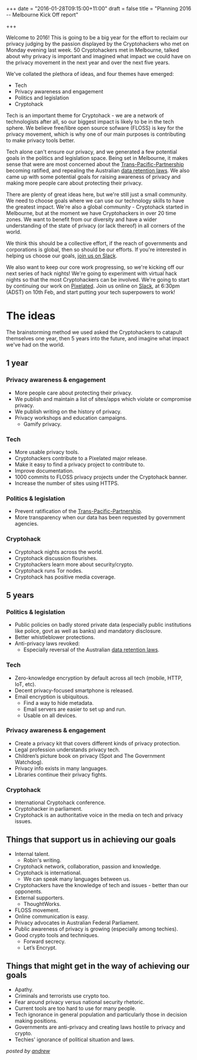 +++
date = "2016-01-28T09:15:00+11:00"
draft = false
title = "Planning 2016 -- Melbourne Kick Off report"

+++

Welcome to 2016! This is going to be a big year for the effort to reclaim our privacy judging by the passion displayed by the Cryptohackers who met on Monday evening last week. 50 Cryptohackers met in Melbourne, talked about why privacy is important and imagined what impact we could have on the privacy movement in the next year and over the next five years.

We've collated the plethora of ideas, and four themes have emerged:

- Tech
- Privacy awareness and engagement
- Politics and legislation
- Cryptohack

Tech is an important theme for Cryptohack - we are a network of technologists after all, so our biggest impact is likely to be in the tech sphere. We believe free/libre open source sofware (FLOSS) is key for the privacy movement, which is why one of our main purposes is contributing to make privacy tools better.

Tech alone can't ensure our privacy, and we generated a few potential goals in the politics and legislation space. Being set in Melbourne, it makes sense that were are most concerned about the [Trans-Pacific-Partnership](http://aftinet.org.au/cms/trans-pacific-partnership-agreement) becoming ratified, and repealing the Australian [data retention laws](https://robindoherty.com/2015/10/07/your-digital-privacy-ends-this-time-next-week.html). We also came up with some potential goals for raising awareness of privacy and making more people care about protecting their privacy.

There are plenty of great ideas here, but we're still just a small community. We need to choose goals where we can use our technology skills to have the greatest impact. We're also a global community - Cryptohack started in Melbourne, but at the moment we have Cryptohackers in over 20 time zones. We want to benefit from our diversity and have a wider understanding of the state of privacy (or lack thereof) in all corners of the world.

We think this should be a collective effort, if the reach of governments and corporations is global, then so should be our efforts. If you're interested in helping us choose our goals, [join us on Slack](https://cryptohack.herokuapp.com/).

We also want to keep our core work progressing, so we're kicking off our next series of hack nights! We're going to experiment with virtual hack nights so that the most Cryptohackers can be involved. We're going to start by continuing our work on [Pixelated](https://pixelated-project.org). Join us online on [Slack](https://cryptohack.herokuapp.com/), at 6:30pm (ADST) on 10th Feb, and start putting your tech superpowers to work!


# The ideas

The brainstorming method we used asked the Cryptohackers to catapult themselves one year, then 5 years into the future, and imagine what impact we've had on the world.

## 1 year

### Privacy awareness & engagement

- More people care about protecting their privacy.
- We publish and maintain a list of sites/apps which violate or compromise privacy.
- We publish writing on the history of privacy.
- Privacy workshops and education campaigns.
    - Gamify privacy.

### Tech

- More usable privacy tools.
- Cryptohackers contribute to a Pixelated major release.
- Make it easy to find a privacy project to contribute to.
- Improve documentation.
- 1000 commits to FLOSS privacy projects under the Cryptohack banner.
- Increase the number of sites using HTTPS.

### Politics & legislation

- Prevent ratification of the [Trans-Pacific-Partnership](http://aftinet.org.au/cms/trans-pacific-partnership-agreement).
- More transparency when our data has been requested by government agencies.

### Cryptohack

- Cryptohack nights across the world.
- Cryptohack discussion flourishes.
- Cryptohackers learn more about security/crypto.
- Cryptohack runs Tor nodes.
- Cryptohack has positive media coverage.

## 5 years

### Politics & legislation

- Public policies on badly stored private data (especially public institutions like police, govt as well as banks) and mandatory disclosure.
- Better whistleblower protections.
- Anti-privacy laws revoked:
    - Especially reversal of the Australian [data retention laws](https://robindoherty.com/2015/10/07/your-digital-privacy-ends-this-time-next-week.html).

### Tech

- Zero-knowledge encryption by default across all tech (mobile, HTTP, IoT, etc).
- Decent privacy-focused smartphone is released.
- Email encryption is ubiquitous.
    - Find a way to hide metadata.
    - Email servers are easier to set up and run.
    - Usable on all devices.

### Privacy awareness & engagement

- Create a privacy kit that covers different kinds of privacy protection.
- Legal profession understands privacy tech.
- Children’s picture book on privacy (Spot and The Government Watchdog).
- Privacy info exists in many languages.
- Libraries continue their privacy fights.

### Cryptohack

- International Cryptohack conference.
- Cryptohacker in parliament.
- Cryptohack is an authoritative voice in the media on tech and privacy issues.

## Things that support us in achieving our goals

- Internal talent.
    - Robin's writing.
- Cryptohack network, collaboration, passion and knowledge.
- Cryptohack is international.
    - We can speak many languages between us.
- Cryptohackers have the knowledge of tech and issues - better than our opponents.
- External supporters.
    - ThoughtWorks.
- FLOSS movement.
- Online communication is easy.
- Privacy advocates in Australian Federal Parliament.
- Public awareness of privacy is growing (especially among techies).
- Good crypto tools and techniques.
    - Forward secrecy.
    - Let’s Encrypt.

## Things that might get in the way of achieving our goals

- Apathy.
- Criminals and terrorists use crypto too.
- Fear around privacy versus national security rhetoric.
- Current tools are too hard to use for many people.
- Tech ignorance in general population and particularly those in decision making positions.
- Governments are anti-privacy and creating laws hostile to privacy and crypto.
- Techies' ignorance of political situation and laws.

*posted by [andrew](https://twitter.com/whereismytaco)*

